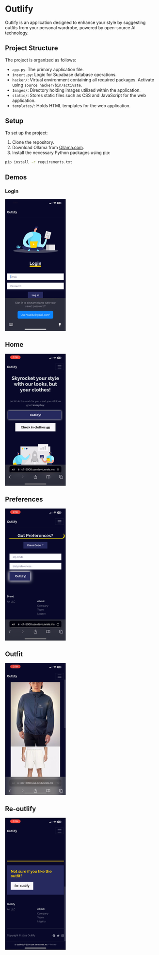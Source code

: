# Outlify

Outlify is an application designed to enhance your style by suggesting outfits from your personal wardrobe, powered by open-source AI technology.

## Project Structure

The project is organized as follows:

- `app.py`: The primary application file.
- `insert.py`: Logic for Supabase database operations.
- `hacker/`: Virtual environment containing all required packages. Activate using `source hacker/bin/activate`.
- `Images/`: Directory holding images utilized within the application.
- `static/`: Stores static files such as CSS and JavaScript for the web application.
- `templates/`: Holds HTML templates for the web application.

## Setup

To set up the project:

1. Clone the repository.
2. Download Ollama from [Ollama.com](https://ollama.com/).
3. Install the necessary Python packages using pip:

```sh
pip install -r requirements.txt
```

## Demos

### Login

<img src="static/demo_imgs/login.jpeg" alt="Login Page" width="200">


## Home

<img src="static/demo_imgs/main.jpeg" alt="Home Page" width="200">


## Preferences

<img src="static/demo_imgs/preferences.jpeg" alt="Preferences Page" width="200">


## Outfit

<img src="static/demo_imgs/outfit.jpeg" alt="Outfit Page" width="200">


## Re-outlify

<img src="static/demo_imgs/reoutlify.jpeg" alt="Re-outlify Page" width="200">